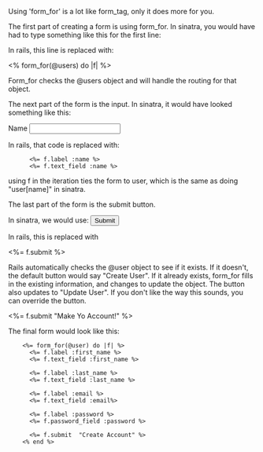 Using 'form_for' is a lot like form_tag, only it does more for you. 

The first part of creating a form is using form_for. In sinatra, you would have had to type something like this for the first line: 

<form action='/users' method='POST'>

In rails, this line is replaced with:

<% form_for(@users) do |f| %> 

Form_for checks the @users object and will handle the routing for that object.

The next part of the form is the input. In sinatra, it would have looked something like this:

 <label for="name">Name</label>
 <input id="user" type="text" name="user[name]">

In rails, that code is replaced with:

		  <%= f.label :name %>
		  <%= f.text_field :name %>

using f in the iteration ties the form to user, which is the same as doing "user[name]" in sinatra.

The last part of the form is the submit button. 

In sinatra, we would use:
<input type="submit" value="Submit">

In rails, this is replaced with

<%= f.submit %>

Rails automatically checks the @user object to see if it exists. If it doesn't, the default button would say "Create User". If it already exists, form_for fills in the existing information, and changes to update the object. The button also updates to "Update User". If you don't like the way this sounds, you can override the button. 

<%= f.submit  "Make Yo Account!" %>



The final form would look like this:

		<%= form_for(@user) do |f| %>
		  <%= f.label :first_name %>
		  <%= f.text_field :first_name %>

		  <%= f.label :last_name %>
		  <%= f.text_field :last_name %>

		  <%= f.label :email %>
		  <%= f.text_field :email%>

		  <%= f.label :password %>
		  <%= f.password_field :password %>

		  <%= f.submit  "Create Account" %>
		<% end %>

